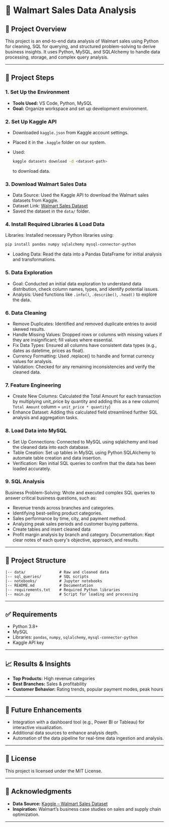 # 🛒 Walmart Sales Data Analysis

## 📌 Project Overview

This project is an end-to-end data analysis of Walmart sales using Python for cleaning, SQL for querying, and structured problem-solving to derive business insights. It uses Python, MySQL, and SQLAlchemy to handle data processing, storage, and complex query analysis.


---

## 🚀 Project Steps

### 1. Set Up the Environment

* **Tools Used:** VS Code, Python, MySQL
* **Goal:** Organize workspace and set up development environment.

### 2. Set Up Kaggle API

* Downloaded `kaggle.json` from Kaggle account settings.
* Placed it in the `.kaggle` folder on our system.
* Used:

  ```bash
  kaggle datasets download -d <dataset-path>
  ```

  to download data.

### 3. Download Walmart Sales Data

* Data Source: Used the Kaggle API to download the Walmart sales datasets from Kaggle.
* Dataset Link: [Walmart Sales Dataset](https://www.kaggle.com/datasets/najir0123/walmart-10k-sales-datasets)
* Saved the dataset in the `data/` folder.

### 4. Install Required Libraries & Load Data

Libraries: Installed necessary Python libraries using:
```bash
pip install pandas numpy sqlalchemy mysql-connector-python
```

* Loading Data: Read the data into a Pandas DataFrame for initial analysis and transformations.

### 5. Data Exploration

* Goal: Conducted an initial data exploration to understand data distribution, check column names, types, and identify potential issues.
* Analysis: Used functions like `.info()`, `.describe()`, `.head()` to explore the data.

### 6. Data Cleaning

* Remove Duplicates: Identified and removed duplicate entries to avoid skewed results.
* Handle Missing Values: Dropped rows or columns with missing values if they are insignificant; fill values where essential.
* Fix Data Types: Ensured all columns have consistent data types (e.g., dates as datetime, prices as float).
* Currency Formatting: Used .replace() to handle and format currency values for analysis.
* Validation: Checked for any remaining inconsistencies and verify the cleaned data.

### 7. Feature Engineering

* Create New Columns: Calculated the Total Amount for each transaction by multiplying unit_price by quantity and adding this as a new column( `Total Amount` column = `unit_price * quantity`)
* Enhance Dataset: Adding this calculated field streamlined further SQL analysis and aggregation tasks.

### 8. Load Data into MySQL

* Set Up Connections: Connected to MySQL using sqlalchemy and load the cleaned data into each database.
* Table Creation: Set up tables in MySQL using Python SQLAlchemy to automate table creation and data insertion.
* Verification: Ran initial SQL queries to confirm that the data has been loaded accurately.

### 9. SQL Analysis

Business Problem-Solving: Wrote and executed complex SQL queries to answer critical business questions, such as:
* Revenue trends across branches and categories.
* Identifying best-selling product categories.
* Sales performance by time, city, and payment method.
* Analyzing peak sales periods and customer buying patterns.
* Create tables and insert cleaned data
* Profit margin analysis by branch and category.
Documentation: Kept clear notes of each query's objective, approach, and results.
---

## 📂 Project Structure

```
|-- data/               # Raw and cleaned data
|-- sql_queries/        # SQL scripts
|-- notebooks/          # Jupyter notebooks
|-- README.md           # Documentation
|-- requirements.txt    # Required Python libraries
|-- main.py             # Script for loading and processing
```

---

## ✅ Requirements

* Python 3.8+
* MySQL
* Libraries: `pandas`, `numpy`, `sqlalchemy`, `mysql-connector-python`
* Kaggle API key

---

## 📈 Results & Insights

* **Top Products:** High revenue categories
* **Best Branches:** Sales & profitability
* **Customer Behavior:** Rating trends, popular payment modes, peak hours

---

## 🔧 Future Enhancements

* Integration with a dashboard tool (e.g., Power BI or Tableau) for interactive visualization.
* Additional data sources to enhance analysis depth.
* Automation of the data pipeline for real-time data ingestion and analysis.

---

## 📄 License

This project is licensed under the MIT License.

---

## 🙌 Acknowledgments

* **Data Source:** [Kaggle – Walmart Sales Dataset]([https://www.kaggle.com/datasets](https://www.kaggle.com/datasets/najir0123/walmart-10k-sales-datasets))
* **Inspiration:** Walmart’s business case studies on sales and supply chain optimization.

---
